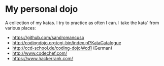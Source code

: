 My personal dojo
==========

A collection of my katas. I try to practice as often I can. I take the kata´ from various places:

* https://github.com/sandromancuso
* http://codingdojo.org/cgi-bin/index.pl?KataCatalogue
* http://ccd-school.de/coding-dojo/#cd1 (German)
* http://www.codechef.com/
* https://www.hackerrank.com/